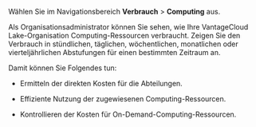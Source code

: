Wählen Sie im Navigationsbereich **Verbrauch** \> **Computing** aus.

Als Organisationsadministrator können Sie sehen, wie Ihre VantageCloud Lake-Organisation Computing-Ressourcen verbraucht. Zeigen Sie den Verbrauch in stündlichen, täglichen, wöchentlichen, monatlichen oder vierteljährlichen Abstufungen für einen bestimmten Zeitraum an.

Damit können Sie Folgendes tun:

-   Ermitteln der direkten Kosten für die Abteilungen.

-   Effiziente Nutzung der zugewiesenen Computing-Ressourcen.

-   Kontrollieren der Kosten für On-Demand-Computing-Ressourcen.
